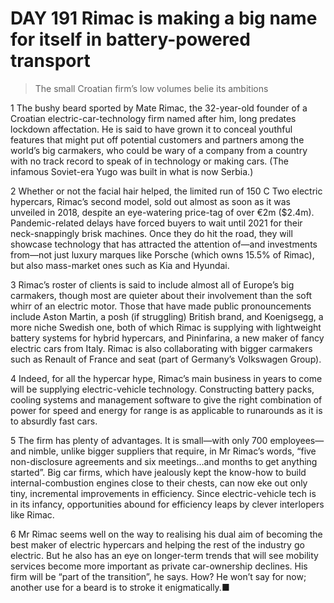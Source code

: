 # DAY 191 Rimac is making a big name for itself in battery-powered transport
> The small Croatian firm’s low volumes belie its ambitions
 > 

1 The bushy beard sported by Mate Rimac, the 32-year-old founder of a Croatian electric-car-technology firm named after him, long predates lockdown affectation. He is said to have grown it to conceal youthful features that might put off potential customers and partners among the world’s big carmakers, who could be wary of a company from a country with no track record to speak of in technology or making cars. (The infamous Soviet-era Yugo was built in what is now Serbia.)

2 Whether or not the facial hair helped, the limited run of 150 C Two electric hypercars, Rimac’s second model, sold out almost as soon as it was unveiled in 2018, despite an eye-watering price-tag of over €2m ($2.4m). Pandemic-related delays have forced buyers to wait until 2021 for their neck-snappingly brisk machines. Once they do hit the road, they will showcase technology that has attracted the attention of—and investments from—not just luxury marques like Porsche (which owns 15.5% of Rimac), but also mass-market ones such as Kia and Hyundai.

3 Rimac’s roster of clients is said to include almost all of Europe’s big carmakers, though most are quieter about their involvement than the soft whirr of an electric motor. Those that have made public pronouncements include Aston Martin, a posh (if struggling) British brand, and Koenigsegg, a more niche Swedish one, both of which Rimac is supplying with lightweight battery systems for hybrid hypercars, and Pininfarina, a new maker of fancy electric cars from Italy. Rimac is also collaborating with bigger carmakers such as Renault of France and seat (part of Germany’s Volkswagen Group).

4 Indeed, for all the hypercar hype, Rimac’s main business in years to come will be supplying electric-vehicle technology. Constructing battery packs, cooling systems and management software to give the right combination of power for speed and energy for range is as applicable to runarounds as it is to absurdly fast cars.

5 The firm has plenty of advantages. It is small—with only 700 employees—and nimble, unlike bigger suppliers that require, in Mr Rimac’s words, “five non-disclosure agreements and six meetings…and months to get anything started”. Big car firms, which have jealously kept the know-how to build internal-combustion engines close to their chests, can now eke out only tiny, incremental improvements in efficiency. Since electric-vehicle tech is in its infancy, opportunities abound for efficiency leaps by clever interlopers like Rimac.

6 Mr Rimac seems well on the way to realising his dual aim of becoming the best maker of electric hypercars and helping the rest of the industry go electric. But he also has an eye on longer-term trends that will see mobility services become more important as private car-ownership declines. His firm will be “part of the transition”, he says. How? He won’t say for now; another use for a beard is to stroke it enigmatically.■

